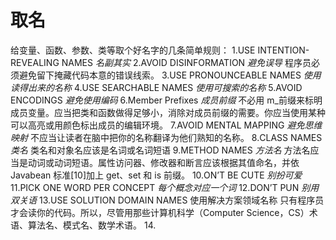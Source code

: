 # 取名
给变量、函数、参数、类等取个好名字的几条简单规则：
    1.USE INTENTION-REVEALING NAMES *名副其实*
    2.AVOID DISINFORMATION *避免误导*
        程序员必须避免留下掩藏代码本意的错误线索。
    3.USE PRONOUNCEABLE NAMES *使用读得出来的名称*
    4.USE SEARCHABLE NAMES *使用可搜索的名称*
    5.AVOID ENCODINGS *避免使用编码*
    6.Member Prefixes *成员前缀*
        不必用 m_前缀来标明成员变量。应当把类和函数做得足够小，消除对成员前缀的需要。你应当使用某种可以高亮或用颜色标出成员的编辑环境。
    7.AVOID MENTAL MAPPING *避免思维映射*
        不应当让读者在脑中把你的名称翻译为他们熟知的名称。
    8.CLASS NAMES *类名*
        类名和对象名应该是名词或名词短语
    9.METHOD NAMES *方法名*
        方法名应当是动词或动词短语。属性访问器、修改器和断言应该根据其值命名，并依 Javabean 标准[10]加上 get、set 和 is 前缀。
    10.ON’T BE CUTE *别扮可爱*
    11.PICK ONE WORD PER CONCEPT *每个概念对应一个词*
    12.DON’T PUN *别用双关语*
    13.USE SOLUTION DOMAIN NAMES 使用解决方案领域名称
        只有程序员才会读你的代码。所以，尽管用那些计算机科学（Computer Science，CS）术语、算法名、模式名、数学术语。
    14.

